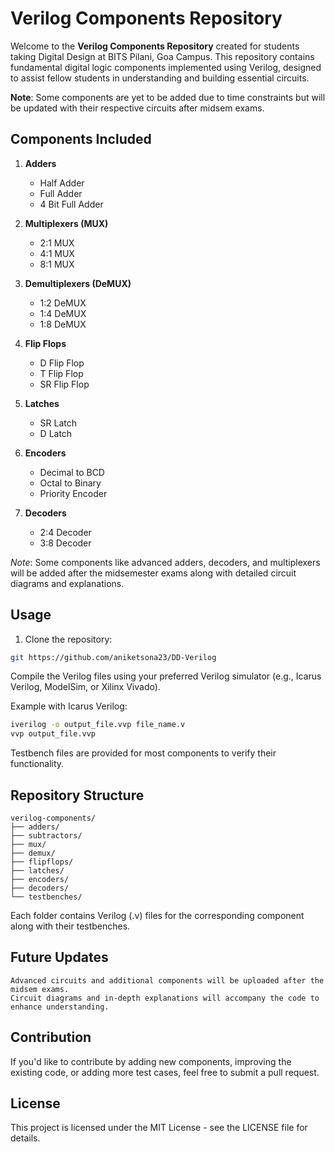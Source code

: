 # Verilog Components Repository

Welcome to the **Verilog Components Repository** created for students taking Digital Design at BITS Pilani, Goa Campus. This repository contains fundamental digital logic components implemented using Verilog, designed to assist fellow students in understanding and building essential circuits.

**Note**: Some components are yet to be added due to time constraints but will be updated with their respective circuits after midsem exams.

## Components Included

1. **Adders**
   - Half Adder
   - Full Adder
   - 4 Bit Full Adder

2. **Multiplexers (MUX)**
   - 2:1 MUX
   - 4:1 MUX
   - 8:1 MUX

3. **Demultiplexers (DeMUX)**
   - 1:2 DeMUX
   - 1:4 DeMUX
   - 1:8 DeMUX

4. **Flip Flops**
   - D Flip Flop
   - T Flip Flop
   - SR Flip Flop

5. **Latches**
   - SR Latch
   - D Latch

6. **Encoders**
   - Decimal to BCD
   - Octal to Binary
   - Priority Encoder

7. **Decoders**
   - 2:4 Decoder
   - 3:8 Decoder

*Note*: Some components like advanced adders, decoders, and multiplexers will be added after the midsemester exams along with detailed circuit diagrams and explanations.

## Usage

1. Clone the repository:

```bash
git https://github.com/aniketsona23/DD-Verilog
```

Compile the Verilog files using your preferred Verilog simulator (e.g., Icarus Verilog, ModelSim, or Xilinx Vivado).

Example with Icarus Verilog:

```bash
iverilog -o output_file.vvp file_name.v
vvp output_file.vvp
```

Testbench files are provided for most components to verify their functionality.

## Repository Structure

```
verilog-components/
├── adders/
├── subtractors/
├── mux/
├── demux/
├── flipflops/
├── latches/
├── encoders/
├── decoders/
└── testbenches/
```

Each folder contains Verilog (.v) files for the corresponding component along with their testbenches.

## Future Updates

    Advanced circuits and additional components will be uploaded after the midsem exams.
    Circuit diagrams and in-depth explanations will accompany the code to enhance understanding.

## Contribution

If you'd like to contribute by adding new components, improving the existing code, or adding more test cases, feel free to submit a pull request.

## License

This project is licensed under the MIT License - see the LICENSE file for details.